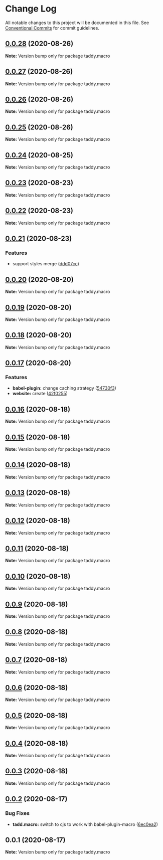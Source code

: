 # Change Log

All notable changes to this project will be documented in this file.
See [Conventional Commits](https://conventionalcommits.org) for commit guidelines.

## [0.0.28](https://github.com/lttb/taddy/compare/taddy.macro@0.0.27...taddy.macro@0.0.28) (2020-08-26)

**Note:** Version bump only for package taddy.macro





## [0.0.27](https://github.com/lttb/taddy/compare/taddy.macro@0.0.26...taddy.macro@0.0.27) (2020-08-26)

**Note:** Version bump only for package taddy.macro





## [0.0.26](https://github.com/lttb/taddy/compare/taddy.macro@0.0.25...taddy.macro@0.0.26) (2020-08-26)

**Note:** Version bump only for package taddy.macro





## [0.0.25](https://github.com/lttb/taddy/compare/taddy.macro@0.0.24...taddy.macro@0.0.25) (2020-08-26)

**Note:** Version bump only for package taddy.macro





## [0.0.24](https://github.com/lttb/taddy/compare/taddy.macro@0.0.23...taddy.macro@0.0.24) (2020-08-25)

**Note:** Version bump only for package taddy.macro





## [0.0.23](https://github.com/lttb/taddy/compare/taddy.macro@0.0.22...taddy.macro@0.0.23) (2020-08-23)

**Note:** Version bump only for package taddy.macro





## [0.0.22](https://github.com/lttb/taddy/compare/taddy.macro@0.0.21...taddy.macro@0.0.22) (2020-08-23)

**Note:** Version bump only for package taddy.macro





## [0.0.21](https://github.com/lttb/taddy/compare/taddy.macro@0.0.20...taddy.macro@0.0.21) (2020-08-23)


### Features

* support styles merge ([ddd07cc](https://github.com/lttb/taddy/commit/ddd07cc7180b666729bafb00f3fd30ff0c418b44))





## [0.0.20](https://github.com/lttb/taddy/compare/taddy.macro@0.0.19...taddy.macro@0.0.20) (2020-08-20)

**Note:** Version bump only for package taddy.macro





## [0.0.19](https://github.com/lttb/taddy/compare/taddy.macro@0.0.18...taddy.macro@0.0.19) (2020-08-20)

**Note:** Version bump only for package taddy.macro





## [0.0.18](https://github.com/lttb/taddy/compare/taddy.macro@0.0.17...taddy.macro@0.0.18) (2020-08-20)

**Note:** Version bump only for package taddy.macro





## [0.0.17](https://github.com/lttb/taddy/compare/taddy.macro@0.0.16...taddy.macro@0.0.17) (2020-08-20)


### Features

* **babel-plugin:** change caching strategy ([54730f3](https://github.com/lttb/taddy/commit/54730f3144e8cf90194667bbcefc414d3776dc78))
* **website:** create ([42f0255](https://github.com/lttb/taddy/commit/42f0255929860ae7527142cecbdb918da6935c0c))





## [0.0.16](https://github.com/lttb/taddy/compare/taddy.macro@0.0.15...taddy.macro@0.0.16) (2020-08-18)

**Note:** Version bump only for package taddy.macro





## [0.0.15](https://github.com/lttb/taddy/compare/taddy.macro@0.0.14...taddy.macro@0.0.15) (2020-08-18)

**Note:** Version bump only for package taddy.macro





## [0.0.14](https://github.com/lttb/taddy/compare/taddy.macro@0.0.13...taddy.macro@0.0.14) (2020-08-18)

**Note:** Version bump only for package taddy.macro





## [0.0.13](https://github.com/lttb/taddy/compare/taddy.macro@0.0.12...taddy.macro@0.0.13) (2020-08-18)

**Note:** Version bump only for package taddy.macro





## [0.0.12](https://github.com/lttb/taddy/compare/taddy.macro@0.0.11...taddy.macro@0.0.12) (2020-08-18)

**Note:** Version bump only for package taddy.macro





## [0.0.11](https://github.com/lttb/taddy/compare/taddy.macro@0.0.10...taddy.macro@0.0.11) (2020-08-18)

**Note:** Version bump only for package taddy.macro





## [0.0.10](https://github.com/lttb/taddy/compare/taddy.macro@0.0.9...taddy.macro@0.0.10) (2020-08-18)

**Note:** Version bump only for package taddy.macro





## [0.0.9](https://github.com/lttb/taddy/compare/taddy.macro@0.0.8...taddy.macro@0.0.9) (2020-08-18)

**Note:** Version bump only for package taddy.macro





## [0.0.8](https://github.com/lttb/taddy/compare/taddy.macro@0.0.7...taddy.macro@0.0.8) (2020-08-18)

**Note:** Version bump only for package taddy.macro





## [0.0.7](https://github.com/lttb/taddy/compare/taddy.macro@0.0.6...taddy.macro@0.0.7) (2020-08-18)

**Note:** Version bump only for package taddy.macro





## [0.0.6](https://github.com/lttb/taddy/compare/taddy.macro@0.0.5...taddy.macro@0.0.6) (2020-08-18)

**Note:** Version bump only for package taddy.macro





## [0.0.5](https://github.com/lttb/taddy/compare/taddy.macro@0.0.4...taddy.macro@0.0.5) (2020-08-18)

**Note:** Version bump only for package taddy.macro





## [0.0.4](https://github.com/lttb/taddy/compare/taddy.macro@0.0.3...taddy.macro@0.0.4) (2020-08-18)

**Note:** Version bump only for package taddy.macro





## [0.0.3](https://github.com/lttb/taddy/compare/taddy.macro@0.0.2...taddy.macro@0.0.3) (2020-08-18)

**Note:** Version bump only for package taddy.macro





## [0.0.2](https://github.com/lttb/taddy/compare/taddy.macro@0.0.1...taddy.macro@0.0.2) (2020-08-17)


### Bug Fixes

* **tadd.macro:** switch to cjs to work with babel-plugin-macro ([6ec0ea2](https://github.com/lttb/taddy/commit/6ec0ea2910c50c6fbb52cd6baa860a4443b615e3))





## 0.0.1 (2020-08-17)

**Note:** Version bump only for package taddy.macro
